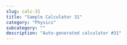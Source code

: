 ```yaml
---
slug: calc-31
title: "Sample Calculator 31"
category: "Physics"
subcategory: ""
description: "Auto-generated calculator #31"
---
```


